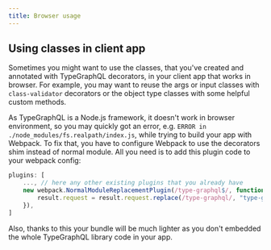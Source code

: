 ```yaml
---
title: Browser usage
---
```


## Using classes in client app
Sometimes you might want to use the classes, that you've created and annotated with TypeGraphQL decorators, in your client app that works in browser. For example, you may want to reuse the args or input classes with `class-validator` decorators or the object type classes with some helpful custom methods.

As TypeGraphQL is a Node.js framework, it doesn't work in browser environment, so you may quickly got an error, e.g. `ERROR in ./node_modules/fs.realpath/index.js`, while trying to build your app with Webpack. To fix that, you have to configure Webpack to use the decorators shim instead of normal module. All you need is to add this plugin code to your webpack config:
```js
plugins: [
    ..., // here any other existing plugins that you already have
    new webpack.NormalModuleReplacementPlugin(/type-graphql$/, function (result) {
        result.request = result.request.replace(/type-graphql/, "type-graphql/browser-shim");
    }),
]
```

Also, thanks to this your bundle will be much lighter as you don't embedded the whole TypeGraphQL library code in your app.

